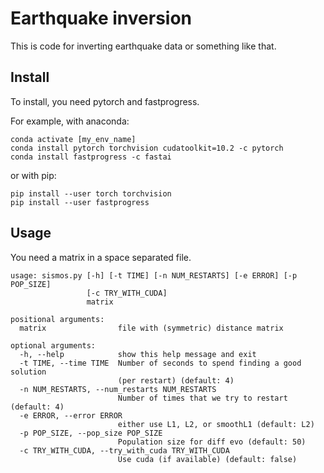 # Earthquake inversion

This is code for inverting earthquake data or something like that.

## Install

To install, you need pytorch and fastprogress. 

For example, with anaconda:
```
conda activate [my_env_name]
conda install pytorch torchvision cudatoolkit=10.2 -c pytorch
conda install fastprogress -c fastai
```

or with pip:
```
pip install --user torch torchvision
pip install --user fastprogress 
```

## Usage

You need a matrix in a space separated file.

```
usage: sismos.py [-h] [-t TIME] [-n NUM_RESTARTS] [-e ERROR] [-p POP_SIZE]
                 [-c TRY_WITH_CUDA]
                 matrix

positional arguments:
  matrix                file with (symmetric) distance matrix

optional arguments:
  -h, --help            show this help message and exit
  -t TIME, --time TIME  Number of seconds to spend finding a good solution
                        (per restart) (default: 4)
  -n NUM_RESTARTS, --num_restarts NUM_RESTARTS
                        Number of times that we try to restart (default: 4)
  -e ERROR, --error ERROR
                        either use L1, L2, or smoothL1 (default: L2)
  -p POP_SIZE, --pop_size POP_SIZE
                        Population size for diff evo (default: 50)
  -c TRY_WITH_CUDA, --try_with_cuda TRY_WITH_CUDA
                        Use cuda (if available) (default: false)
```
